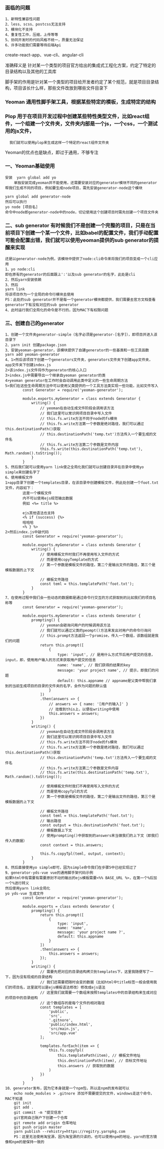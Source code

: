 ### 面临的问题
    1、新特性兼容性问题
    2、less、scss、postcss无法支持
    3、模块化不支持
    4、重复性工作，压缩，上传等等
    5、协同开发时的代码风格不统一，质量无法保证
    6、许多功能我们需要等待后端Api

create-react-app、vue-cli、angular-cli

准确释义是 针对某一个类型的项目官方给出的集成式工程化方案，约定了特定的目录结构以及其他的工具库

脚手架的作用是针对某一个类型的项目给开发者约定了某个规范，就是项目目录结构，项目该长什么样，那些文件改放到哪些文件目录下

### Yeoman  通用性脚手架工具，根据某些特定的模板，生成特定的结构

### Plop  用于在项目开发过程中创建某些特性类型文件，比如react组件，一个组建一个文件夹，文件夹内部是一个js，一个css，一个测试用的js文件，
      我们就可以使用plop来生成这样一个特定的react组件文件夹


Yeoman的优点也是缺点，即过于通用，不够专注 
### 一、Yeoman基础使用
    安装  yarn global add yo
        单独安装完成yeoman并不能使用，还需要安装对应的generator模块不同的generator帮我们生成不同的项目，例如要生成node项目，需先安装generator-node这个模块

    yarn global add generator-node
    然后可以执行 
    yo node [项目名]
    命令中node即generator-node中的node，切记使用这个创建项目时需先创建一个项目文件夹

### 二、sub generator   有时候我们不是创建一个完整的项目，只是在当前项目下创建一个某一个文件，比如babel的配置文件，我们手动配置可能会配置出错，我们就可以使用yeoman提供的sub generator的提醒来实现
    还是以generator-node为例，该模块中提供了node:cli命令来将我们的项目变成一个cli应用
    1、yo node:cli
    即在原有的generator的后面跟上':'以及sub generator的名字，此处是cli
    2、然后yarn安装依赖
    3、然后
    yarn link
    将该项目作为一个全局的命令行模块去使用
    PS：此处的sub generator并不是每一个generator模块都提供，我们需要去官方文档查看generator下有没有对应的sub generator
    4、此时运行我们全局化的命令是不行的，因为MAC下有权限问题

### 三、创建自己的generator
    1、创建一个文件夹generator-simple（名字必须是generator-[名字]），即项目并进入该目录下
    2、yarn init 创建package.json
    3、安装yeoman-generator，该模块提供了自建generator的一些基类和一些工具函数
    yarn add yeoman-generator
    4、1>然后该项目下创建一个generators文件夹，generators文件夹下创建app文件夹，app文件夹下创建index.js
    2>该index.js文件将作为generator的核心入口
    3>index.js中需要导出一个继承自yeoman generator的类
    4>yeoman generator在工作时会自动调用此类中定义的一些生命周期方法
    5>我们在这些生命周期方法中可以使用父类提供的一个工具方法类实现一些功能，比如文件写入
            const Generator = require('yeoman-generator');

            module.exports.myGenerator = class extends Generator {
                writing() {
                    // yeoman在自动生成文件阶段会调用该方法
                    // 我们这里可以常识网项目目录中写入文件
                    // this.fs.write方法不同于node的fs模块
                    // this.fs.write方法第一个参数是绝对路径，我们可以通过this.destinationPath()获取
                    // this.destinationPath('temp.txt')方法传入一个要生成的文件名
                    // this.fs.write方法第二个参数是文件内容
                    this.fs.write(this.destinationPath('temp.txt'), Math.random().toString());
                }
            }
    5、然后我们就可以使用yarn link使之全局化我们就可以创建目录并在目录中使用yo simple来创建名字了
    6、使用模板文件
    1>app目录下创建一个templates目录，在该目录中创建模板文件，例此处创建一个foot.txt文件，内容如下：
            这是一个模板文件
            内不可以使用ejs规范输出数据
            例如 <%= title %>

            ejs其他语法也支持
            <% if (success) {%>
            哈哈哈
            <% } %>
    2>然后index.js中敲代码
            const Generator = require('yeoman-generator');
            
            module.exports.myGenerator = class extends Generator {
                writing() {
                    // 使用模板文件时我们不再使用写入文件的方式
                    // 而是使用copyTemplate的方式
                    // 第一个参数是模板文件的路径，第二个是输出文件的路径，第三个是模板数据的上下文

                    // 模板文件路径
                    const teml = this.templatePath('foot.txt');
                }
            }
    7、在使用过程中我们会一些动态的数据都是通过命令行交互的方式获取到的比如我们的项目名称等
            const Generator = require('yeoman-generator');

            module.exports.myGenerator = class extends Generator {
                prompting() {
                    // yeoman会砸询问用户的时候调用该方法
                    // 我们就可以通过父类的peompt()方法来发出对用户的命令行询问
                    // this.prompt方法返回一个promise，传入一个数组，该数组就是我们的问题
                    return this.prompt([
                        {
                            type: 'input', // 是用什么方式节后用户提交的信息，input，即，使用用户输入的方式来获取用户提交的信息
                            name: 'name', // 我们获得的结果的key
                            message: 'your project name', // 提示，即我们的问题
                            default: this.appname // appname是父类中帮我们拿到的当前生成项目的目录的文件夹的名字，会作为问题的默认值
                        }
                    ])
                    .then(answers => {
                        // answers => { name: '[用户的输入]' }
                        // 挂载到this上，以便在writing中使用
                        this.answers = answers;
                    })
                }
                writing() {
                    // yeoman在自动生成文件阶段会调用该方法
                    // 我们这里可以常识网项目目录中写入文件
                    // this.fs.write方法不同于node的fs模块
                    // this.fs.write方法第一个参数是绝对路径，我们可以通过this.destinationPath()获取
                    // this.destinationPath('temp.txt')方法传入一个要生成的文件名
                    // this.fs.write方法第二个参数是文件内容
                    // this.fs.write(this.destinationPath('temp.txt'), Math.random().toString());

                    // 使用模板文件时我们不再使用写入文件的方式
                    // 而是使用copyTpl的方式
                    // 第一个参数是模板文件的路径，第二个是输出文件的路径，第三个是模板数据的上下文

                    // 模板文件路径
                    const teml = this.templatePath('foot.txt');
                    // 输出路径
                    const output = this.destinationPath('foot.txt');
                    // 模板数据上下文
                    // 使用prompting()中获取到的answers来当做我们的上下文（即我们传入的数据）
                    const context = this.answers;

                    this.fs.copyTpl(teml, output, context);
                }
            }
    8、然后直接使用yo simple即可，因为simple命令我们在步骤5中已经实现过了 
    9、generator-yds-vue vue的通用脚手架代码示例
    如果html中有需要有需要原封不动的输出的ejs模板需要<%% BASE_URL %>，在第一个%后加一个%进行转义
    然后使用yarn link全局化
    yo yds-vue 生成文件
            const Generator = require('yeoman-generator');

            module.exports = class extends Generator {
                prompting() {
                    return this.prompt([
                        {
                            type: 'input',
                            name: 'name',
                            message: 'your project name ?',
                            default: this.appname
                        }
                    ])
                    .then(answers => {
                        this.answers = answers;
                    });
                }
                writing() {
                    // 需要先把对应的目录结构拷贝到templates下，这里我随便写了一下，因为没有现成的目录结构
                    // 我们还需要把随时会变的数据（比如html中title标签一般会使用我们的项目名，这里就可以是ejs模板语法修改）修改成ejs语法
                    // 这里我们就需要一个数组来按照templates中的目录结构来生成对应的项目中的目录结构
                    // 这个数组存的是每个文件的相对路径
                    const templates = [
                        'public',
                        'src',
                        '.gitnore',
                        'public/index.html',
                        'src/main.js',
                        'src/app.vue'
                    ]; 

                    templates.forEach(item => {
                        this.fs.copyTpl(
                            this.templatePath(item), // 模板文件地址
                            this.destinationPath(item), // 目标文件地址
                            this.answers // 获取到的数据
                        )
                    })
                }
            }
    10、generator发布，因为它本身就是一个npm包，所以走npm的发布就可以
        echo node_modules > .gitnore 添加不需要提交的文件，windows走这个命令，MAC不知道
        git init
        git add .
        git commit -m "提交信息"
        git官网自己账户下创建一个仓库
        git remote add origin 仓库地址
        git push origin master
        yarn publish --rehistry=https://regitry.yarnpkg.com 
        PS：这里无法使用淘宝源，因为淘宝源的只读的，也可以使用npm的地址，yarn的官方镜像和npm的是保持一致的


    

